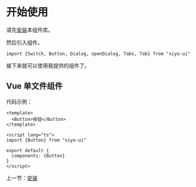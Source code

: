 # 开始使用

请先[安装](#/doc/install)本组件库。

然后引入组件。

```
import {Switch, Button, Dialog, openDialog, Tabs, Tab} from "xiyo-ui"
```

接下来就可以使用我提供的组件了。

## Vue 单文件组件

代码示例：

```
<template>
  <Button>按钮</Button>
</template>

<script lang="ts">
import {Button} from "xiyo-ui"

export default {
  components: {Button}
}
</script>
```

上一节：[安装](#/doc/install)